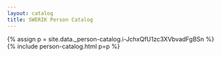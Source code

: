 ```yaml
---
layout: catalog
title: SWERIK Person Catalog
---
```

{% assign p = site.data._person-catalog.i-JchxQfU1zc3XVbvadFgBSn %}
{% include person-catalog.html p=p %}


